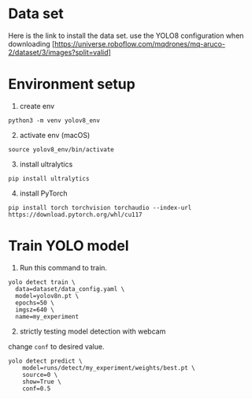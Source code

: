 # Data set

Here is the link to install the data set. use the YOLO8 configuration when downloading
[https://universe.roboflow.com/mqdrones/mq-aruco-2/dataset/3/images?split=valid]

# Environment setup

1. create env

```
python3 -m venv yolov8_env

```

2. activate env (macOS)

```
source yolov8_env/bin/activate
```

3. install ultralytics

```
pip install ultralytics

```

4. install PyTorch

```
pip install torch torchvision torchaudio --index-url https://download.pytorch.org/whl/cu117
```

# Train YOLO model

1. Run this command to train.

```
yolo detect train \
  data=dataset/data_config.yaml \
  model=yolov8n.pt \
  epochs=50 \
  imgsz=640 \
  name=my_experiment

```

2. strictly testing model detection with webcam

change <code>conf</code> to desired value.

```
yolo detect predict \
    model=runs/detect/my_experiment/weights/best.pt \
    source=0 \
    show=True \
    conf=0.5

```
